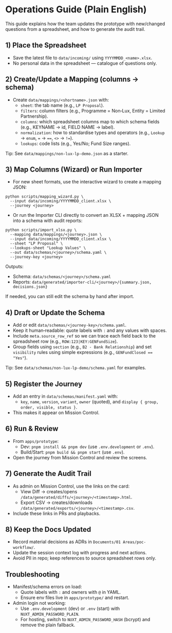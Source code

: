 # Operations Guide (Plain English)

This guide explains how the team updates the prototype with new/changed questions from a spreadsheet, and how to generate the audit trail.

## 1) Place the Spreadsheet

- Save the latest file to `data/incoming/` using `YYYYMMDD_<name>.xlsx`.
- No personal data in the spreadsheet — catalogue of questions only.

## 2) Create/Update a Mapping (columns → schema)

- Create `data/mappings/<shortname>.json` with:
  - `sheet`: the tab name (e.g., `LP Proposal`).
  - `filters`: column filters (e.g., Programme = Non‑Lux, Entity = Limited Partnership).
  - `columns`: which spreadsheet columns map to which schema fields (e.g., KEYNAME → id, FIELD NAME → label).
  - `normalization`: how to standardise types and operators (e.g., `Lookup` → `enum`, `=` → `==`, `<>` → `!=`).
  - `lookups`: code lists (e.g., Yes/No; Fund Size ranges).

Tip: See `data/mappings/non-lux-lp-demo.json` as a starter.

## 3) Map Columns (Wizard) or Run Importer

- For new sheet formats, use the interactive wizard to create a mapping JSON:

```
python scripts/mapping_wizard.py \
  --input data/incoming/YYYYMMDD_client.xlsx \
  --journey <journey>
```

- Or run the Importer CLI directly to convert an XLSX + mapping JSON into a schema with audit reports:

```
python scripts/import_xlsx.py \
  --mapping data/mappings/<journey>.json \
  --input data/incoming/YYYYMMDD_client.xlsx \
  --sheet "LP Proposal" \
  --lookups-sheet "Lookup Values" \
  --out data/schemas/<journey>/schema.yaml \
  --journey-key <journey>
```

Outputs:
- Schema: `data/schemas/<journey>/schema.yaml`
- Reports: `data/generated/importer-cli/<journey>/{summary.json, decisions.json}`

If needed, you can still edit the schema by hand after import.

## 4) Draft or Update the Schema

- Add or edit `data/schemas/<journey-key>/schema.yaml`.
- Keep it human‑readable: quote labels with `:` and any values with spaces.
- Include `meta.source_row_ref` so we can trace each field back to the spreadsheet row (e.g., `ROW:123|KEY:GENFundSize`).
- Group fields using `section` (e.g., `B2 - Bank Relationship`) and set `visibility` rules using simple expressions (e.g., `GENFundClosed == "Yes"`).

Tip: See `data/schemas/non-lux-lp-demo/schema.yaml` for examples.

## 5) Register the Journey

- Add an entry in `data/schemas/manifest.yaml` with:
  - `key`, `name`, `version`, `variant`, `owner` (quoted), and `display { group, order, visible, status }`.
- This makes it appear on Mission Control.

## 6) Run & Review

- From `apps/prototype`:
  - Dev: `pnpm install && pnpm dev` (use `.env.development` or `.env`).
  - Build/Start: `pnpm build && pnpm start` (use `.env`).
- Open the journey from Mission Control and review the screens.

## 7) Generate the Audit Trail

- As admin on Mission Control, use the links on the card:
  - View Diff → creates/opens `/data/generated/diffs/<journey>/<timestamp>.html`.
  - Export CSV → creates/downloads `/data/generated/exports/<journey>/<timestamp>.csv`.
- Include these links in PRs and playbacks.

## 8) Keep the Docs Updated

- Record material decisions as ADRs in `Documents/01 Areas/poc-workflow/`.
- Update the session context log with progress and next actions.
- Avoid PII in repo; keep references to source spreadsheet rows only.

## Troubleshooting

- Manifest/schema errors on load:
  - Quote labels with `:` and owners with `@` in YAML.
  - Ensure env files live in `apps/prototype/` and restart.
- Admin login not working:
  - Use `.env.development` (dev) or `.env` (start) with `NUXT_ADMIN_PASSWORD_PLAIN`.
  - For hosting, switch to `NUXT_ADMIN_PASSWORD_HASH` (bcrypt) and remove the plain fallback.
